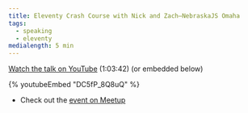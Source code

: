 ```yaml
---
title: Eleventy Crash Course with Nick and Zach—NebraskaJS Omaha
tags:
  - speaking
  - eleventy
medialength: 5 min
---
```


[Watch the talk on YouTube](https://www.youtube.com/watch?v=DC5fP_8Q8uQ) (1:03:42) (or embedded below)

{% youtubeEmbed "DC5fP_8Q8uQ" %}

* Check out the [event on Meetup](https://www.meetup.com/nebraskajs/events/dxndfdybccbkb/)

